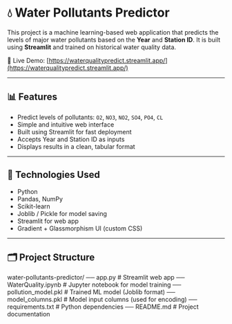 # 💧 Water Pollutants Predictor

This project is a machine learning-based web application that predicts the levels of major water pollutants based on the **Year** and **Station ID**. It is built using **Streamlit** and trained on historical water quality data.

🔗 Live Demo: [https://waterqualitypredict.streamlit.app/](https://waterqualitypredict.streamlit.app/)

---

## 📊 Features

- Predict levels of pollutants: `O2`, `NO3`, `NO2`, `SO4`, `PO4`, `CL`
- Simple and intuitive web interface
- Built using Streamlit for fast deployment
- Accepts Year and Station ID as inputs
- Displays results in a clean, tabular format

---

## 🧠 Technologies Used

- Python
- Pandas, NumPy
- Scikit-learn
- Joblib / Pickle for model saving
- Streamlit for web app
- Gradient + Glassmorphism UI (custom CSS)

---

## 🗂️ Project Structure
water-pollutants-predictor/
── app.py # Streamlit web app
── WaterQuality.ipynb # Jupyter notebook for model training
── pollution_model.pkl # Trained ML model (Joblib format)
── model_columns.pkl # Model input columns (used for encoding)
── requirements.txt # Python dependencies
── README.md # Project documentation
